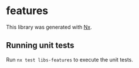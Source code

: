 # features

This library was generated with [Nx](https://nx.dev).

## Running unit tests

Run `nx test libs-features` to execute the unit tests.
